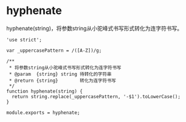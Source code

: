 # hyphenate

hyphenate(string)，将参数string从小驼峰式书写形式转化为连字符书写。

    'use strict';

    var _uppercasePattern = /([A-Z])/g;

    /**
     * 将参数string从小驼峰式书写形式转化为连字符书写
     * @param  {string} string 待转化的字符串
     * @return {string}        转化为连字符书写
     */
    function hyphenate(string) {
      return string.replace(_uppercasePattern, '-$1').toLowerCase();
    }

    module.exports = hyphenate;